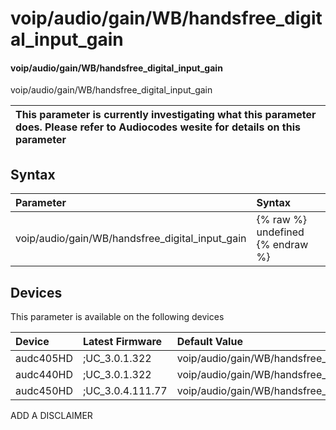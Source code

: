 ﻿---
description: voip/audio/gain/WB/handsfree_digital_input_gain
search: false
---

# voip/audio/gain/WB/handsfree_digital_input_gain

#### voip/audio/gain/WB/handsfree_digital_input_gain

voip/audio/gain/WB/handsfree_digital_input_gain


| This parameter is currently investigating what this parameter does. Please refer to Audiocodes wesite for details on this parameter | 
| :--- |

## Syntax
| Parameter | Syntax |
| :--- | :--- |
|voip/audio/gain/WB/handsfree_digital_input_gain | {% raw %} undefined {% endraw %}|

## Devices
This parameter is available on the following devices

| Device | Latest Firmware | Default Value |
|:---|:---|:---|
| audc405HD | ;UC_3.0.1.322 | voip/audio/gain/WB/handsfree_digital_input_gain=14 
| audc440HD | ;UC_3.0.1.322 | voip/audio/gain/WB/handsfree_digital_input_gain=5 
| audc450HD | ;UC_3.0.4.111.77 | voip/audio/gain/WB/handsfree_digital_input_gain=5 

ADD A DISCLAIMER
